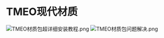 # TMEO现代材质

<primary-label ref="manual"/>

<secondary-label ref="jedoc"/>
<secondary-label ref="resourcedoc"/>
<secondary-label ref="moddoc"/>

![TMEO材质包超详细安装教程.png](TMEO材质包超详细安装教程.png)
![TMEO材质包问题解决.png](TMEO材质包问题解决.png)
